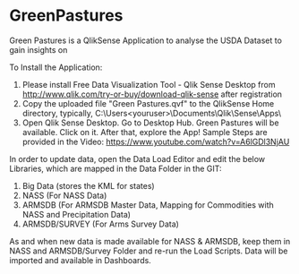 # GreenPastures

Green Pastures is a QlikSense Application to analyse the USDA Dataset to gain insights on 

To Install the Application:
1. Please install Free Data Visualization Tool - Qlik Sense Desktop from http://www.qlik.com/try-or-buy/download-qlik-sense after registration 
2. Copy the uploaded file "Green Pastures.qvf" to the QlikSense Home directory, typically, C:\Users\<youruser>\Documents\Qlik\Sense\Apps\
3. Open Qlik Sense Desktop. Go to Desktop Hub. Green Pastures will be available. Click on it. After that, explore the App! Sample Steps are provided in the Video: https://www.youtube.com/watch?v=A6lGDl3NjAU

In order to update data, open the Data Load Editor and edit the below Libraries, which are mapped in the Data Folder in the GIT:
1. Big Data (stores the KML for states)
2. NASS (For NASS Data)
3. ARMSDB (For ARMSDB Master Data, Mapping for Commodities with NASS and Precipitation Data)
4. ARMSDB/SURVEY (For Arms Survey Data)

As and when new data is made available for NASS & ARMSDB, keep them in NASS and ARMSDB/Survey Folder and re-run the Load Scripts. Data will be imported and available in Dashboards.
